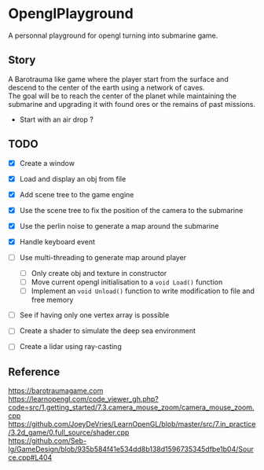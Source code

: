 # OpenglPlayground
A personnal playground for opengl turning into submarine game.

## Story

A Barotrauma like game where the player start from the surface and descend to the center of the earth using a network of caves. \
The goal will be to reach the center of the planet while maintaining the submarine and upgrading it with found ores or the remains of past missions. 

- Start with an air drop ?

## TODO

- [X] Create a window 
- [X] Load and display an obj from file 
- [X] Add scene tree to the game engine
- [X] Use the scene tree to fix the position of the camera to the submarine
- [X] Use the perlin noise to generate a map around the submarine
- [X] Handle keyboard event
- [ ] Use multi-threading to generate map around player
  - [ ] Only create obj and texture in constructor
  - [ ] Move current opengl initialisation to a `void Load()` function
  - [ ] Implement an `void Unload()` function to write modification to file and free memory
- [ ] See if having only one vertex array is possible
- [ ] Create a shader to simulate the deep sea environment
- [ ] Create a lidar using ray-casting


## Reference
https://barotraumagame.com \
https://learnopengl.com/code_viewer_gh.php?code=src/1.getting_started/7.3.camera_mouse_zoom/camera_mouse_zoom.cpp \
https://github.com/JoeyDeVries/LearnOpenGL/blob/master/src/7.in_practice/3.2d_game/0.full_source/shader.cpp \
https://github.com/Seb-lg/GameDesign/blob/935b584f41e534dd8b138d1596735345dfbe1b04/Source.cpp#L404